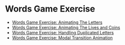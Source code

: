 # Words Game Exercise

- [Words Game Exercise: Animating The Letters](./2025-08-25_words-game-exercise-animating-the-letters.md)
- [Words Game Exercise: Animating The Lives and Coins](./2025-08-25_words-game-exercise-animating-the-lives-and-coins.md)
- [Words Game Exercise: Handling Duplicated Letters](./2025-08-26_words-game-exercise-handling-duplicated-letters.md)
- [Words Game Exercise: Modal Transition Animation](./2025-09-02_words-game-exercise-modal-transition-animation.md)

